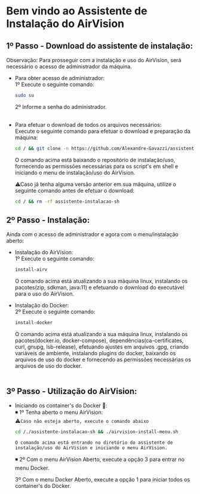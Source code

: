 # Bem vindo ao Assistente de Instalação do AirVision

## 1º Passo - Download do assistente de instalação:

Observação: Para prosseguir com a instalação e uso do AirVision, será necessário o acesso de administrador da máquina.

- Para obter acesso de administrador: <br>
  1º Execute o seguinte comando:

  ```sh
  sudo su
  ```

  2º Informe a senha do administrador. <br> <br>

- Para efetuar o download de todos os arquivos necessários: <br>
  Execute o seguinte comando para efetuar o download e preparação da máquina:

  ```sh
  cd / && git clone -n https://github.com/Alexandre-Gavazzi/assistente-instalacao-sh.git && cd /./assistente-instalacao-sh && git checkout main airvision-install-menu.sh && git checkout main includes && chmod +x airvision-install-menu.sh && chmod +x includes/* && cd /./assistente-instalacao-sh && ./airvision-install-menu.sh
  ```

  O comando acima está baixando o repositório de instalação/uso, fornecendo as permissões necessárias para os script's em shell e iniciando o menu de instalação/uso do AirVision. <br>

  ⚠Caso já tenha alguma versão anterior em sua máquina, utilize o seguinte comando antes de efetuar o download:

  ```sh
  cd / && rm -rf assistente-instalacao-sh
  ```

## 2º Passo - Instalação:

Ainda com o acesso de administrador e agora com o menu/instalação aberto: <br>

- Instalação do AirVision: <br>
  1º Execute o seguinte comando:

  ```sh
  install-airv
  ```

  O comando acima está atualizando a sua máquina linux, instalando os pacotes(zip, sdkman, java:11) e efetuando o download do executável para o uso do AirVision.

- Instalação do Docker: <br>
  2º Execute o seguinte comando:

  ```sh
  install-docker
  ```

  O comando acima está atualizando a sua máquina linux, instalando os pacotes(docker.io, docker-compose), dependências(ca-certificates, curl, gnupg, lsb-release), efetuando ajustes em arquivos .gpg, criando variáveis de ambiente, instalando plugins do docker, baixando os arquivos de uso do docker e fornecendo as permissões necessárias os arquivos de uso do docker. <br> <br>

## 3º Passo - Utilização do AirVision:

- Iniciando os container's do Docker 🐳: <br>
  ◾ 1️º Tenha aberto o menu AirVision: <br>
  ⚠`Caso não esteja aberto, execute o comando abaixo`

  ```sh
  cd /./assistente-instalacao-sh && ./airvision-install-menu.sh
  ```

  `O comando acima está entrando no diretório do assistente de instalação/uso do AirVision e iniciando o menu AirVision.` <br>

  ◾ 2º Com o menu AirVision Aberto, execute a opção 3 para entrar no menu Docker. <br>

  3º Com o menu Docker Aberto, execute a opção 1 para iniciar todos os container's do Docker. <br>